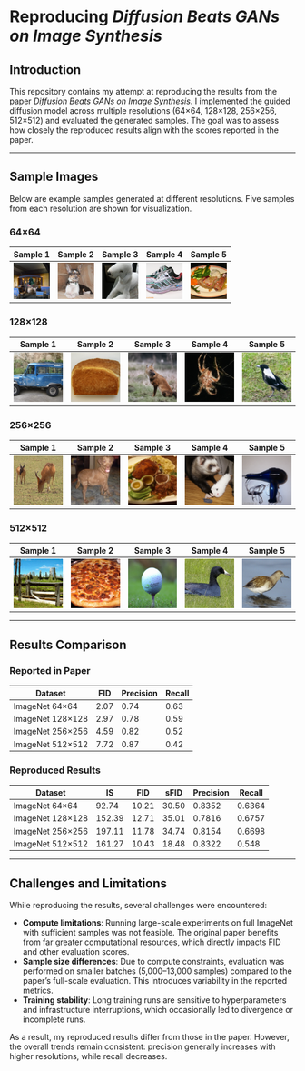 # Reproducing *Diffusion Beats GANs on Image Synthesis*  

## Introduction  
This repository contains my attempt at reproducing the results from the paper *Diffusion Beats GANs on Image Synthesis*. I implemented the guided diffusion model across multiple resolutions (64×64, 128×128, 256×256, 512×512) and evaluated the generated samples. The goal was to assess how closely the reproduced results align with the scores reported in the paper.  

---

## Sample Images  

Below are example samples generated at different resolutions. Five samples from each resolution are shown for visualization.  

 

### 64×64  
| Sample 1 | Sample 2 | Sample 3 | Sample 4 | Sample 5 |
|----------|----------|----------|----------|----------|
| ![](samples/64x64_guided/sample_0001_64x64_guided.png) | ![](samples/64x64_guided/sample_0002_64x64_guided.png) | ![](samples/64x64_guided/sample_0006_64x64_guided.png) | ![](samples/64x64_guided/sample_0018_64x64_guided.png) | ![](samples/64x64_guided/sample_0021_64x64_guided.png) |

### 128×128  
| Sample 1 | Sample 2 | Sample 3 | Sample 4 | Sample 5 |
|----------|----------|----------|----------|----------|
| ![](samples/128x128_guided/sample_0003_128x128_guided.png) | ![](samples/128x128_guided/sample_0019_128x128_guided.png) | ![](samples/128x128_guided/sample_0026_128x128_guided.png) | ![](samples/128x128_guided/sample_0012_128x128_guided.png) | ![](samples/128x128_guided/sample_0021_128x128_guided.png) |

### 256×256  
| Sample 1 | Sample 2 | Sample 3 | Sample 4 | Sample 5 |
|----------|----------|----------|----------|----------|
| ![](samples/256x256_guided/sample_0002_256x256_guided.png) | ![](samples/256x256_guided/sample_0010_256x256_guided.png) | ![](samples/256x256_guided/sample_0009_256x256_guided.png) | ![](samples/256x256_guided/sample_0007_256x256_guided.png) | ![](samples/256x256_guided/sample_0014_256x256_guided.png) |

### 512×512  
| Sample 1 | Sample 2 | Sample 3 | Sample 4 | Sample 5 |
|----------|----------|----------|----------|----------|
| ![](samples/512x512_guided/sample_0002_512x512.png) | ![](samples/512x512_guided/sample_0008_512x512.png) | ![](samples/512x512_guided/sample_0015_512x512.png) | ![](samples/512x512_guided/sample_0006_512x512.png) | ![](samples/512x512_guided/sample_0016_512x512.png) |

---

## Results Comparison  

### Reported in Paper  
| Dataset          | FID  | Precision | Recall |
|------------------|------|-----------|--------|
| ImageNet 64×64   | 2.07 | 0.74      | 0.63   |
| ImageNet 128×128 | 2.97 | 0.78      | 0.59   |
| ImageNet 256×256 | 4.59 | 0.82      | 0.52   |
| ImageNet 512×512 | 7.72 | 0.87      | 0.42   |

### Reproduced Results  
| Dataset            | IS        | FID   | sFID  | Precision | Recall |
|--------------------|-----------|-------|-------|-----------|--------|
| ImageNet 64×64     | 92.74     | 10.21 | 30.50 | 0.8352    | 0.6364 |
| ImageNet 128×128   | 152.39    | 12.71 | 35.01 | 0.7816    | 0.6757 |
| ImageNet 256×256   | 197.11    | 11.78 | 34.74 | 0.8154    | 0.6698 |
| ImageNet 512×512   | 161.27    | 10.43 | 18.48 | 0.8322    | 0.548  |

---

## Challenges and Limitations  

While reproducing the results, several challenges were encountered:  

- **Compute limitations**: Running large-scale experiments on full ImageNet with sufficient samples was not feasible. The original paper benefits from far greater computational resources, which directly impacts FID and other evaluation scores.  
- **Sample size differences**: Due to compute constraints, evaluation was performed on smaller batches (5,000–13,000 samples) compared to the paper’s full-scale evaluation. This introduces variability in the reported metrics.  
- **Training stability**: Long training runs are sensitive to hyperparameters and infrastructure interruptions, which occasionally led to divergence or incomplete runs.  

As a result, my reproduced results differ from those in the paper. However, the overall trends remain consistent: precision generally increases with higher resolutions, while recall decreases.  

